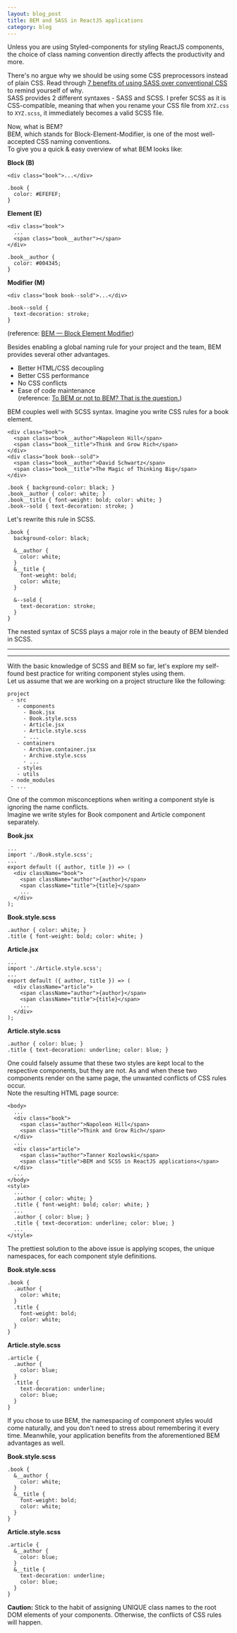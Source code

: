 ```yaml
---
layout: blog_post
title: BEM and SASS in ReactJS applications
category: blog
---
```


Unless you are using Styled-components for styling ReactJS components, the choice of class naming convention directly affects the productivity and more.  

There's no argue why we should be using some CSS preprocessors instead of plain CSS.
Read through <a href="https://www.mugo.ca/blog/7-benefits-of-using-SASS-over-conventional-CSS" target="_blank">7 benefits of using SASS over conventional CSS</a> to remind yourself of why.  
SASS provides 2 different syntaxes - SASS and SCSS. I prefer SCSS as it is CSS-compatible, meaning that when you rename your CSS file from `XYZ.css` to `XYZ.scss`, it immediately becomes a valid SCSS file.  

Now, what is BEM?  
BEM, which stands for Block-Element-Modifier, is one of the most well-accepted CSS naming conventions.  
To give you a quick & easy overview of what BEM looks like:

**Block (B)**
```
<div class="book">...</div>
```
```
.book {
  color: #EFEFEF;
}
```
**Element (E)**
```
<div class="book">
  ...
  <span class="book__author"></span>
</div>
```
```
.book__author {
  color: #004345;
}
```
**Modifier (M)**
```
<div class="book book--sold">...</div>
```
```
.book--sold {
  text-decoration: stroke;
}
```
(reference: <a href="http://getbem.com/naming/" target="_blank">BEM — Block Element Modifier</a>)

Besides enabling a global naming rule for your project and the team, BEM provides several other advantages.
- Better HTML/CSS decoupling
- Better CSS performance
- No CSS conflicts
- Ease of code maintenance  
(reference: <a href="https://www.altitudesystems.co.uk/blog/2017/july/to-bem-or-not-to-bem-that-is-the-question" target="_blank">To BEM or not to BEM? That is the question.</a>)

BEM couples well with SCSS syntax. Imagine you write CSS rules for a book element.
```
<div class="book">
  <span class="book__author">Napoleon Hill</span>
  <span class="book__title">Think and Grow Rich</span>
</div>
<div class="book book--sold">
  <span class="book__author">David Schwartz</span>
  <span class="book__title">The Magic of Thinking Big</span>
</div>
```
```
.book { background-color: black; }
.book__author { color: white; }
.book__title { font-weight: bold; color: white; }
.book--sold { text-decoration: stroke; }
```
Let's rewrite this rule in SCSS.
```
.book {
  background-color: black;
  
  &__author {
    color: white;
  }
  &__title {
    font-weight: bold;
    color: white;
  }
  
  &--sold {
    text-decoration: stroke;
  }
}
```
The nested syntax of SCSS plays a major role in the beauty of BEM blended in SCSS.  

***
---
With the basic knowledge of SCSS and BEM so far, let's explore my self-found best practice for writing component styles using them.  
Let us assume that we are working on a project structure like the following:
```
project
 - src
   - components
     - Book.jsx
     - Book.style.scss
     - Article.jsx
     - Article.style.scss
     - ...
   - containers
     - Archive.container.jsx
     - Archive.style.scss
     - ...
   - styles
   - utils
 - node_modules
 - ...

```
One of the common misconceptions when writing a component style is ignoring the name conflicts.  
Imagine we write styles for Book component and Article component separately.

**Book.jsx**
```
...
import './Book.style.scss';
...
export default ({ author, title }) => (
  <div className="book">
    <span className="author">{author}</span>
    <span className="title">{title}</span>
    ...
  </div>
);
```
**Book.style.scss**
```
.author { color: white; }
.title { font-weight: bold; color: white; }
```
**Article.jsx**
```
...
import './Article.style.scss';
...
export default ({ author, title }) => (
  <div className="article">
    <span className="author">{author}</span>
    <span className="title">{title}</span>
    ...
  </div>
);
```
**Article.style.scss**
```
.author { color: blue; }
.title { text-decoration: underline; color: blue; }
```
One could falsely assume that these two styles are kept local to the respective components, but they are not. As and when these two components render on the same page, the unwanted conflicts of CSS rules occur.  
Note the resulting HTML page source:
```
<body>
  ...
  <div class="book">
    <span class="author">Napoleon Hill</span>
    <span class="title">Think and Grow Rich</span>
  </div>
  ...
  <div class="article">
    <span class="author">Tanner Kozlowski</span>
    <span class="title">BEM and SCSS in ReactJS applications</span>
  </div>
  ...
</body>
<style>
  ...
  .author { color: white; }
  .title { font-weight: bold; color: white; }
  ...
  .author { color: blue; }
  .title { text-decoration: underline; color: blue; }
  ...
</style>
```
The prettiest solution to the above issue is applying scopes, the unique namespaces, for each component style definitions.

**Book.style.scss**
```
.book {
  .author {
    color: white;
  }
  .title {
    font-weight: bold;
    color: white;
  }
}
```
**Article.style.scss**
```
.article {
  .author {
    color: blue;
  }
  .title {
    text-decoration: underline;
    color: blue;
  }
}
```
If you chose to use BEM, the namespacing of component styles would come naturally, and you don't need to stress about remembering it every time. Meanwhile, your application benefits from the aforementioned BEM advantages as well.

**Book.style.scss**
```
.book {
  &__author {
    color: white;
  }
  &__title {
    font-weight: bold;
    color: white;
  }
}
```
**Article.style.scss**
```
.article {
  &__author {
    color: blue;
  }
  &__title {
    text-decoration: underline;
    color: blue;
  }
}
```

**Caution:** Stick to the habit of assigning UNIQUE class names to the root DOM elements of your components. Otherwise, the conflicts of CSS rules will happen.
